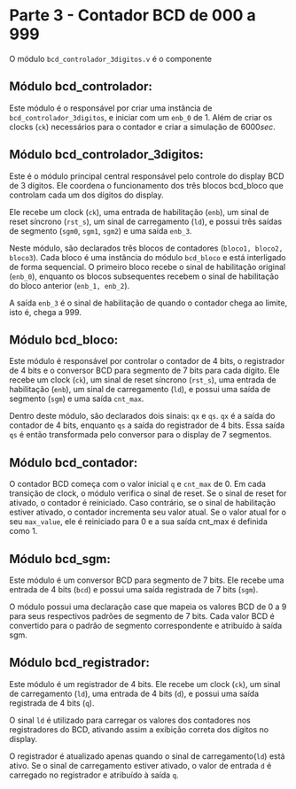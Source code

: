 # Parte 3 - Contador BCD de 000 a 999

O módulo `bcd_controlador_3digitos.v` é o componente

## Módulo bcd_controlador:

Este módulo é o responsável por criar uma instância de `bcd_controlador_3digitos`, e iniciar com um `enb_0` de 1. Além de criar os clocks (`ck`) necessários para o contador e criar a simulação de $6000 sec$.
## Módulo bcd_controlador_3digitos:
Este é o módulo principal central responsável pelo controle do display BCD de 3 dígitos. Ele coordena o funcionamento dos três blocos bcd_bloco que controlam cada um dos dígitos do display.

 Ele recebe um clock (`ck`), uma entrada de habilitação (`enb`), um sinal de reset síncrono (`rst_s`), um sinal de carregamento (`ld`), e possui três saídas de segmento (`sgm0`, `sgm1`, `sgm2`) e uma saída `enb_3`.

Neste módulo, são declarados três blocos de contadores (`bloco1, bloco2, bloco3`). Cada bloco é uma instância do módulo `bcd_bloco` e está interligado de forma sequencial. O primeiro bloco recebe o sinal de habilitação original (`enb_0`), enquanto os blocos subsequentes recebem o sinal de habilitação do bloco anterior (`enb_1, enb_2`).

A saída `enb_3` é o sinal de habilitação de quando o contador chega ao limite, isto é, chega a 999.

## Módulo bcd_bloco:
Este módulo é responsável por controlar o contador de 4 bits, o registrador de 4 bits e o conversor BCD para segmento de 7 bits para cada dígito. Ele recebe um clock (`ck`), um sinal de reset síncrono (`rst_s`), uma entrada de habilitação (`enb`), um sinal de carregamento (`ld`), e possui uma saída de segmento (`sgm`) e uma saída `cnt_max`.

Dentro deste módulo, são declarados dois sinais: `qx` e `qs`. `qx` é a saída do contador de 4 bits, enquanto `qs` a saída do registrador de 4 bits. Essa saída `qs` é então transformada pelo conversor para o display de 7 segmentos.

## Módulo bcd_contador:

O contador BCD começa com o valor inicial `q` e `cnt_max` de 0. Em cada transição de clock, o módulo verifica o sinal de reset. Se o sinal de reset for ativado, o contador é reiniciado. Caso contrário, se o sinal de habilitação estiver ativado, o contador incrementa seu valor atual. Se o valor atual for o seu `max_value`, ele é reiniciado para 0 e a sua saída cnt_max é definida como 1.

## Módulo bcd_sgm:
Este módulo é um conversor BCD para segmento de 7 bits. Ele recebe uma entrada de 4 bits (`bcd`) e possui uma saída registrada de 7 bits (`sgm`).

O módulo possui uma declaração case que mapeia os valores BCD de 0 a 9 para seus respectivos padrões de segmento de 7 bits. Cada valor BCD é convertido para o padrão de segmento correspondente e atribuído à saída sgm.

## Módulo bcd_registrador:
Este módulo é um registrador de 4 bits. Ele recebe um clock (`ck`), um sinal de carregamento (`ld`), uma entrada de 4 bits (`d`), e possui uma saída registrada de 4 bits (`q`).

O sinal `ld` é utilizado para carregar os valores dos contadores nos registradores do BCD, ativando assim a exibição correta dos dígitos no display.

O registrador é atualizado apenas quando o sinal de carregamento(`ld`) está ativo. Se o sinal de carregamento estiver ativado, o valor de entrada `d` é carregado no registrador e atribuído à saída `q`.
